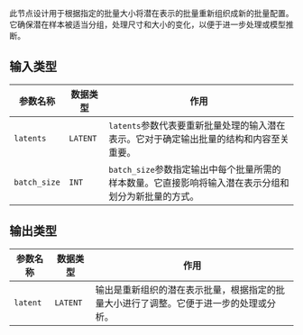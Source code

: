 



此节点设计用于根据指定的批量大小将潜在表示的批量重新组织成新的批量配置。它确保潜在样本被适当分组，处理尺寸和大小的变化，以便于进一步处理或模型推断。

## 输入类型
| 参数名称 | 数据类型 | 作用 |
| --- | --- | --- |
| `latents` | `LATENT` | `latents`参数代表要重新批量处理的输入潜在表示。它对于确定输出批量的结构和内容至关重要。 |
| `batch_size` | `INT` | `batch_size`参数指定输出中每个批量所需的样本数量。它直接影响将输入潜在表示分组和划分为新批量的方式。 |

## 输出类型
| 参数名称 | 数据类型 | 作用 |
| --- | --- | --- |
| `latent` | `LATENT` | 输出是重新组织的潜在表示批量，根据指定的批量大小进行了调整。它便于进一步的处理或分析。 |

